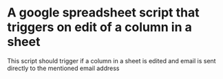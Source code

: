 
# A google spreadsheet script that triggers on edit of a column in a sheet

This script should trigger if a column in a sheet is edited and email is sent directly to the mentioned email address
